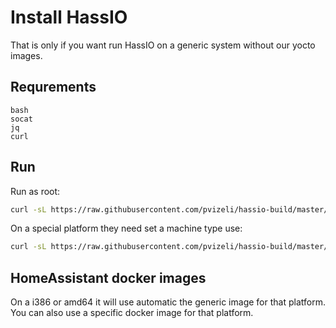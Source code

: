 # Install HassIO

That is only if you want run HassIO on a generic system without our yocto images.

## Requrements

```
bash
socat
jq
curl
```

## Run

Run as root:
```bash
curl -sL https://raw.githubusercontent.com/pvizeli/hassio-build/master/install/hassio_install | bash -
```

On a special platform they need set a machine type use:
```bash
curl -sL https://raw.githubusercontent.com/pvizeli/hassio-build/master/install/hassio_install | bash - -m MY_MACHINE
```

## HomeAssistant docker images
On a i386 or amd64 it will use automatic the generic image for that platform. You can also use a specific docker image for that platform.
